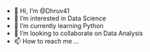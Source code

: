- 👋 Hi, I’m @Dhruv41
- 👀 I’m interested in Data Science
- 🌱 I’m currently learning Python
- 💞️ I’m looking to collaborate on Data Analysis 
- 📫 How to reach me ...

<!---
Dhruv41/Dhruv41 is a ✨ special ✨ repository because its `README.md` (this file) appears on your GitHub profile.
You can click the Preview link to take a look at your changes.
--->

